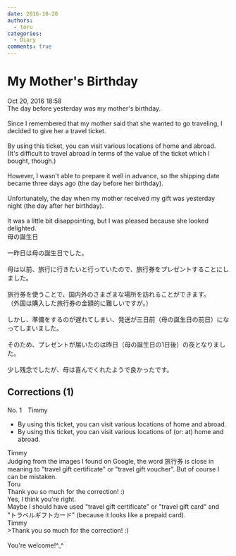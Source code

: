 ```yaml
---
date: 2016-10-20
authors:
  - toru
categories:
  - Diary
comments: true
---
```


# My Mother's Birthday
<div class="date">Oct 20, 2016 18:58</div>
<div id="post"><div id="body_show_ori">
The day before yesterday was my mother's birthday.<br/><br/>Since I remembered that my mother said that she wanted to go traveling, I decided to give her a travel ticket.<br/><br/>By using this ticket, you can visit various locations of home and abroad.<br/>(It's difficult to travel abroad in terms of the value of the ticket which I bought, though.)<br/><br/>However, I wasn't able to prepare it well in advance, so the shipping date became three days ago (the day before her birthday).<br/><br/>Unfortunately, the day when my mother received my gift was yesterday night (the day after her birthday).<br/><br/>It was a little bit disappointing, but I was pleased because she looked delighted.
</div></div>

<!-- more -->

<div id="post_ja"><div id="body_show_mo">
母の誕生日<br/><br/>一昨日は母の誕生日でした。<br/><br/>母は以前、旅行に行きたいと行っていたので、旅行券をプレゼントすることにしました。<br/><br/>旅行券を使うことで、国内外のさまざまな場所を訪れることができます。<br/>（外国は購入した旅行券の金額的に難しいですが。）<br/><br/>しかし、準備をするのが遅れてしまい、発送が三日前（母の誕生日の前日）になってしまいました。<br/><br/>そのため、プレゼントが届いたのは昨日（母の誕生日の1日後）の夜となりました。<br/><br/>少し残念でしたが、母は喜んでくれたようで良かったです。
</div></div>

## Corrections (1)
<div id="block"><div class="first_name"> No. 1　<span class="just_name">Timmy</span></div><div id="block2">
<ul class="correction_field">
<li class="incorrect">By using this ticket, you can visit various locations of home and abroad.</li>
<li class="corrected correct">
By using this ticket, you can visit various locations of (or: <span class="f_blue">at</span>) home and abroad.
</li>
</ul>
</div><div class="name"><span class="just_name">Timmy</span><br>
Judging from the images I found on Google, the word 旅行券 is close in meaning to "travel gift certificate" or "travel gift voucher". But of course I can be mistaken.
</div>
<div class="name"><span class="just_name">Toru</span><br>
Thank you so much for the correction! :)<br/>Yes, I think you're right.<br/>Maybe I should have used "travel gift certificate" or "travel gift card" and "トラベルギフトカード" (because it looks like a prepaid card).
</div>
<div class="name"><span class="just_name">Timmy</span><br>
&gt;Thank you so much for the correction! :)<br/><br/>You're welcome!^_^
</div>
</div>
